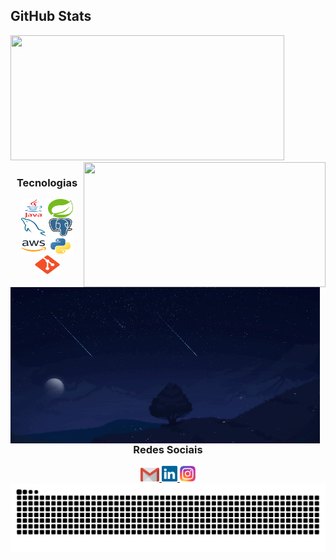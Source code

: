 ## GitHub Stats

<div>
  <img height="200em" width="438px" src="https://github-readme-stats.vercel.app/api?username=jornadev&show_icons=true&theme=midnight-purple&include_all_commits=true&count_private=true"/>
  <img align="right" height="200em" width="387px" src="https://github-readme-stats.vercel.app/api/top-langs/?username=jornadev&layout=compact&langs_count=16&theme=midnight-purple"/>
</div>


<div align="center">
  <div style="display: inline_block">
    <img align="left" height="250" alt="coding-time" src="star.gif">
    <h3>Tecnologias</h3>
    <img align="center" height="30" width="40" alt="java-icon" src="java.png">
    <img align="center" height="30" width="40" alt="spring-icon" src="https://raw.githubusercontent.com/devicons/devicon/master/icons/spring/spring-original.svg">
    <img align="center" height="30" width="40" alt="mysql-icon" src="https://raw.githubusercontent.com/devicons/devicon/master/icons/mysql/mysql-original.svg">
    <img align="center" height="30" width="40" alt="postgresql-icon" src="https://raw.githubusercontent.com/devicons/devicon/master/icons/postgresql/postgresql-original.svg">
    <img align="center" height="30" width="40" alt="c-icon" src="https://github.com/devicons/devicon/blob/master/icons/amazonwebservices/amazonwebservices-original-wordmark.svg">
    <img align="center" height="30" width="40" alt="python-icon" src="https://raw.githubusercontent.com/devicons/devicon/master/icons/python/python-original.svg">
    <img align="center" height="30" width="40" alt="git-icon" src="https://raw.githubusercontent.com/devicons/devicon/master/icons/git/git-original.svg">
  </div>
  <h3>Redes Sociais</h3>
  <a href="mailto:jornadahenrique12@gmail.com">
    <img width="30" src="gmail.svg" alt="Gmail">
  </a>
  <a href="https://www.linkedin.com/in/henriquejornada/">
    <img width="25" src="linkedin.svg" alt="LinkedIn">
  </a>
  <a href="https://www.instagram.com/henriquejornada/">
    <img width="25" src="instagram.png" alt="Instagram">
  </a>
</div>

<picture align="center">
  <source media="(prefers-color-scheme: dark)" srcset="https://raw.githubusercontent.com/jornadev/jornadev/output/github-contribution-grid-snake-dark.svg">
  <source media="(prefers-color-scheme: light)" srcset="https://raw.githubusercontent.com/jornadev/jornadev/output/github-contribution-grid-snake-dark.svg">
  <img align="center" alt="github contribution grid snake animation" src="https://raw.githubusercontent.com/jornadev/jornadev/output/github-contribution-grid-snake.svg">
</picture>
